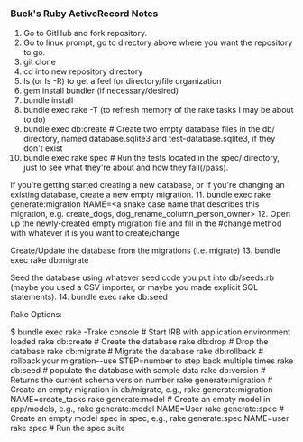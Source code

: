 ### Buck's Ruby ActiveRecord Notes

1. Go to GitHub and fork repository.
2. Go to linux prompt, go to directory above where you want the repository to go.
3. git clone <paste repository fork url>
4. cd into new repository directory
5. ls (or ls -R) to get a feel for directory/file organization
6. gem install bundler (if necessary/desired)
7. bundle install
8. bundle exec rake -T (to refresh memory of the rake tasks I may be about to do)
9. bundle exec db:create # Create two empty database files in the db/ directory, named database.sqlite3 and test-database.sqlite3, if they don't exist
10. bundle exec rake spec # Run the tests located in the spec/ directory, just to see what they're about and how they fail(/pass).

If you're getting started creating a new database, or if you're changing an existing database, create a new empty migration.
  11. bundle exec rake generate:migration NAME=<a snake case name that describes this migration, e.g. create_dogs, dog_rename_column_person_owner>
  12. Open up the newly-created empty migration file and fill in the #change method with whatever it is you want to create/change

Create/Update the database from the migrations (i.e. migrate)
13. bundle exec rake db:migrate

Seed the database using whatever seed code you put into db/seeds.rb (maybe you used a CSV importer, or maybe you made explicit SQL statements).
14. bundle exec rake db:seed


Rake Options:

$ bundle exec rake -Trake console             # Start IRB with application environment loaded
rake db:create           # Create the database
rake db:drop             # Drop the database
rake db:migrate          # Migrate the database
rake db:rollback         # rollback your migration--use STEP=number to step back multiple times
rake db:seed             # populate the database with sample data
rake db:version          # Returns the current schema version number
rake generate:migration  # Create an empty migration in db/migrate, e.g., rake generate:migration NAME=create_tasks
rake generate:model      # Create an empty model in app/models, e.g., rake generate:model NAME=User
rake generate:spec       # Create an empty model spec in spec, e.g., rake generate:spec NAME=user
rake spec                # Run the spec suite
